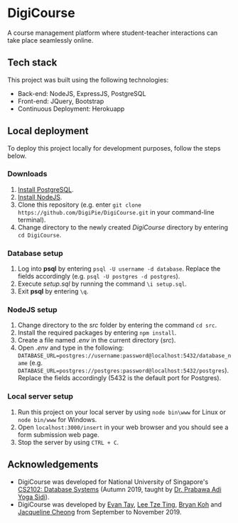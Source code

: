 # DigiCourse
A course management platform where student-teacher interactions can take place seamlessly online.

## Tech stack
This project was built using the following technologies:
- Back-end: NodeJS, ExpressJS, PostgreSQL
- Front-end: JQuery, Bootstrap
- Continuous Deployment: Herokuapp

## Local deployment
To deploy this project locally for development purposes, follow the steps below.

### Downloads
1. [Install PostgreSQL](https://www.postgresql.org/download/).
2. [Install NodeJS](https://nodejs.org/en/).
3. Clone this repository (e.g. enter `git clone https://github.com/DigiPie/DigiCourse.git` in your command-line terminal).
4. Change directory to the newly created _DigiCourse_ directory by entering `cd DigiCourse`.

### Database setup

1. Log into **psql** by entering `psql -U username -d database`. Replace the fields accordingly (e.g. `psql -U postgres -d postgres`).
2. Execute _setup.sql_ by running the command `\i setup.sql`.
7. Exit **psql** by entering `\q`.

### NodeJS setup

1. Change directory to the _src_ folder by entering the command `cd src`.
2. Install the required packages by entering `npm install`.
3. Create a file named _.env_ in the current directory (_src_).
4. Open _.env_ and type in the following: `DATABASE_URL=postgres://username:password@localhost:5432/database_name` (e.g. `DATABASE_URL=postgres://postgres:password@localhost:5432/postgres`). Replace the fields accordingly (5432 is the default port for Postgres).

### Local server setup
1. Run this project on your local server by using `node bin\www` for Linux or `node bin/www` for Windows.
2. Open `localhost:3000/insert` in your web browser and you should see a form submission web page.
3. Stop the server by using `CTRL + C`.

## Acknowledgements
* DigiCourse was developed for National University of Singapore's [CS2102: Database Systems](https://nusmods.com/modules/CS2102/database-systems) (Autumn 2019, taught by [Dr. Prabawa Adi Yoga Sidi](https://www.comp.nus.edu.sg/cs/bio/adi-yoga/)).
* DigiCourse was developed by [Evan Tay](https://github.com/DigiPie/), [Lee Tze Ting](https://github.com/halcyoneee), [Bryan Koh](https://github.com/awarenessxz) and [Jacqueline Cheong](https://github.com/Aquarinte/) from September to November 2019.
